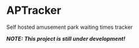 # APTracker
Self hosted amusement park waiting times tracker

***NOTE: This project is still under development!***
